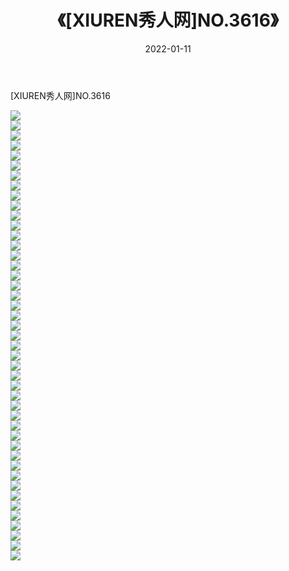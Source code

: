 ﻿---
layout: post
title:  《[XIUREN秀人网]NO.3616》
date:   2022-01-11
img: http://pic.660000.xyz/1:/秀人网/秀人网第04部分/[XIUREN秀人网]NO.3616/000.jpg
categories: [美女, 清纯, 唯美]
---

[XIUREN秀人网]NO.3616

 ![](http://pic.660000.xyz/1:/秀人网/秀人网第04部分/[XIUREN秀人网]NO.3616/001.jpg) <br>![](http://pic.660000.xyz/1:/秀人网/秀人网第04部分/[XIUREN秀人网]NO.3616/002.jpg) <br>![](http://pic.660000.xyz/1:/秀人网/秀人网第04部分/[XIUREN秀人网]NO.3616/003.jpg) <br>![](http://pic.660000.xyz/1:/秀人网/秀人网第04部分/[XIUREN秀人网]NO.3616/004.jpg) <br>![](http://pic.660000.xyz/1:/秀人网/秀人网第04部分/[XIUREN秀人网]NO.3616/005.jpg) <br>![](http://pic.660000.xyz/1:/秀人网/秀人网第04部分/[XIUREN秀人网]NO.3616/006.jpg) <br>![](http://pic.660000.xyz/1:/秀人网/秀人网第04部分/[XIUREN秀人网]NO.3616/007.jpg) <br>![](http://pic.660000.xyz/1:/秀人网/秀人网第04部分/[XIUREN秀人网]NO.3616/008.jpg) <br>![](http://pic.660000.xyz/1:/秀人网/秀人网第04部分/[XIUREN秀人网]NO.3616/009.jpg) <br>![](http://pic.660000.xyz/1:/秀人网/秀人网第04部分/[XIUREN秀人网]NO.3616/010.jpg) <br>![](http://pic.660000.xyz/1:/秀人网/秀人网第04部分/[XIUREN秀人网]NO.3616/011.jpg) <br>![](http://pic.660000.xyz/1:/秀人网/秀人网第04部分/[XIUREN秀人网]NO.3616/012.jpg) <br>![](http://pic.660000.xyz/1:/秀人网/秀人网第04部分/[XIUREN秀人网]NO.3616/013.jpg) <br>![](http://pic.660000.xyz/1:/秀人网/秀人网第04部分/[XIUREN秀人网]NO.3616/014.jpg) <br>![](http://pic.660000.xyz/1:/秀人网/秀人网第04部分/[XIUREN秀人网]NO.3616/015.jpg) <br>![](http://pic.660000.xyz/1:/秀人网/秀人网第04部分/[XIUREN秀人网]NO.3616/016.jpg) <br>![](http://pic.660000.xyz/1:/秀人网/秀人网第04部分/[XIUREN秀人网]NO.3616/017.jpg) <br>![](http://pic.660000.xyz/1:/秀人网/秀人网第04部分/[XIUREN秀人网]NO.3616/018.jpg) <br>![](http://pic.660000.xyz/1:/秀人网/秀人网第04部分/[XIUREN秀人网]NO.3616/019.jpg) <br>![](http://pic.660000.xyz/1:/秀人网/秀人网第04部分/[XIUREN秀人网]NO.3616/020.jpg) <br>![](http://pic.660000.xyz/1:/秀人网/秀人网第04部分/[XIUREN秀人网]NO.3616/021.jpg) <br>![](http://pic.660000.xyz/1:/秀人网/秀人网第04部分/[XIUREN秀人网]NO.3616/022.jpg) <br>![](http://pic.660000.xyz/1:/秀人网/秀人网第04部分/[XIUREN秀人网]NO.3616/023.jpg) <br>![](http://pic.660000.xyz/1:/秀人网/秀人网第04部分/[XIUREN秀人网]NO.3616/024.jpg) <br>![](http://pic.660000.xyz/1:/秀人网/秀人网第04部分/[XIUREN秀人网]NO.3616/025.jpg) <br>![](http://pic.660000.xyz/1:/秀人网/秀人网第04部分/[XIUREN秀人网]NO.3616/026.jpg) <br>![](http://pic.660000.xyz/1:/秀人网/秀人网第04部分/[XIUREN秀人网]NO.3616/027.jpg) <br>![](http://pic.660000.xyz/1:/秀人网/秀人网第04部分/[XIUREN秀人网]NO.3616/028.jpg) <br>![](http://pic.660000.xyz/1:/秀人网/秀人网第04部分/[XIUREN秀人网]NO.3616/029.jpg) <br>![](http://pic.660000.xyz/1:/秀人网/秀人网第04部分/[XIUREN秀人网]NO.3616/030.jpg) <br>![](http://pic.660000.xyz/1:/秀人网/秀人网第04部分/[XIUREN秀人网]NO.3616/031.jpg) <br>![](http://pic.660000.xyz/1:/秀人网/秀人网第04部分/[XIUREN秀人网]NO.3616/032.jpg) <br>![](http://pic.660000.xyz/1:/秀人网/秀人网第04部分/[XIUREN秀人网]NO.3616/033.jpg) <br>![](http://pic.660000.xyz/1:/秀人网/秀人网第04部分/[XIUREN秀人网]NO.3616/034.jpg) <br>![](http://pic.660000.xyz/1:/秀人网/秀人网第04部分/[XIUREN秀人网]NO.3616/035.jpg) <br>![](http://pic.660000.xyz/1:/秀人网/秀人网第04部分/[XIUREN秀人网]NO.3616/036.jpg) <br>![](http://pic.660000.xyz/1:/秀人网/秀人网第04部分/[XIUREN秀人网]NO.3616/037.jpg) <br>![](http://pic.660000.xyz/1:/秀人网/秀人网第04部分/[XIUREN秀人网]NO.3616/038.jpg) <br>![](http://pic.660000.xyz/1:/秀人网/秀人网第04部分/[XIUREN秀人网]NO.3616/039.jpg) <br>![](http://pic.660000.xyz/1:/秀人网/秀人网第04部分/[XIUREN秀人网]NO.3616/040.jpg) <br>![](http://pic.660000.xyz/1:/秀人网/秀人网第04部分/[XIUREN秀人网]NO.3616/041.jpg) <br>![](http://pic.660000.xyz/1:/秀人网/秀人网第04部分/[XIUREN秀人网]NO.3616/042.jpg) <br>![](http://pic.660000.xyz/1:/秀人网/秀人网第04部分/[XIUREN秀人网]NO.3616/043.jpg) <br>![](http://pic.660000.xyz/1:/秀人网/秀人网第04部分/[XIUREN秀人网]NO.3616/044.jpg) <br>![](http://pic.660000.xyz/1:/秀人网/秀人网第04部分/[XIUREN秀人网]NO.3616/045.jpg) <br>